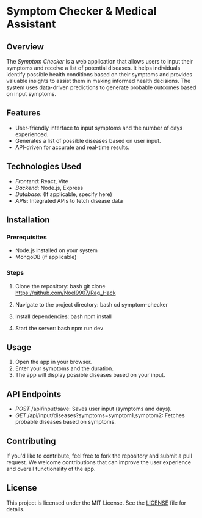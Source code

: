 # Symptom Checker & Medical Assistant

## Overview
The *Symptom Checker* is a web application that allows users to input their symptoms and receive a list of potential diseases. It helps individuals identify possible health conditions based on their symptoms and provides valuable insights to assist them in making informed health decisions. The system uses data-driven predictions to generate probable outcomes based on input symptoms.

## Features
- User-friendly interface to input symptoms and the number of days experienced.
- Generates a list of possible diseases based on user input.
- API-driven for accurate and real-time results.
  
## Technologies Used
- *Frontend*: React, Vite
- *Backend*: Node.js, Express
- *Database*: (If applicable, specify here)
- *APIs*: Integrated APIs to fetch disease data

## Installation

### Prerequisites
- Node.js installed on your system
- MongoDB (if applicable)
  
### Steps
1. Clone the repository:
    bash
    git clone https://github.com/Noel9907/Rag_Hack
    
2. Navigate to the project directory:
    bash
    cd symptom-checker
    
3. Install dependencies:
    bash
    npm install
    
4. Start the server:
    bash
    npm run dev
    

## Usage
1. Open the app in your browser.
2. Enter your symptoms and the duration.
3. The app will display possible diseases based on your input.

## API Endpoints
- *POST* /api/input/save: Saves user input (symptoms and days).
- *GET* /api/input/diseases?symptoms=symptom1,symptom2: Fetches probable diseases based on symptoms.

## Contributing
If you'd like to contribute, feel free to fork the repository and submit a pull request. We welcome contributions that can improve the user experience and overall functionality of the app.

## License
This project is licensed under the MIT License. See the [LICENSE](./LICENSE) file for details.
